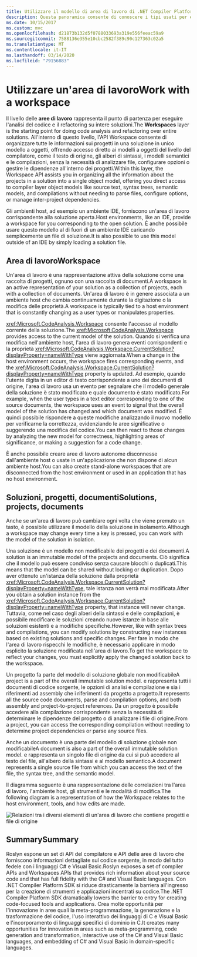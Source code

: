 ```yaml
---
title: Utilizzare il modello di area di lavoro di .NET Compiler Platform SDK
description: Questa panoramica consente di conoscere i tipi usati per eseguire query sull'area di lavoro e i progetti per il codice e modificarli.
ms.date: 10/15/2017
ms.custom: mvc
ms.openlocfilehash: d21873b132d5f0788033693a319e556feeac59a9
ms.sourcegitcommit: 7588136e355e10cbc2582f389c90c127363c02a5
ms.translationtype: MT
ms.contentlocale: it-IT
ms.lasthandoff: 03/14/2020
ms.locfileid: "79156883"
---
```

# <a name="work-with-a-workspace"></a><span data-ttu-id="54283-103">Utilizzare un'area di lavoro</span><span class="sxs-lookup"><span data-stu-id="54283-103">Work with a workspace</span></span>

<span data-ttu-id="54283-104">Il livello delle **aree di lavoro** rappresenta il punto di partenza per eseguire l'analisi del codice e il refactoring su intere soluzioni.</span><span class="sxs-lookup"><span data-stu-id="54283-104">The **Workspaces** layer is the starting point for doing code analysis and refactoring over entire solutions.</span></span> <span data-ttu-id="54283-105">All'interno di questo livello, l'API Workspace consente di organizzare tutte le informazioni sui progetti in una soluzione in unico modello a oggetti, offrendo accesso diretto ai modelli a oggetti del livello del compilatore, come il testo di origine, gli alberi di sintassi, i modelli semantici e le compilazioni, senza la necessità di analizzare file, configurare opzioni o gestire le dipendenze all'interno dei progetti.</span><span class="sxs-lookup"><span data-stu-id="54283-105">Within this layer, the Workspace API assists you in organizing all the information about the projects in a solution into a single object model, offering you direct access to compiler layer object models like source text, syntax trees, semantic models, and compilations without needing to parse files, configure options, or manage inter-project dependencies.</span></span>

<span data-ttu-id="54283-106">Gli ambienti host, ad esempio un ambiente IDE, forniscono un'area di lavoro corrispondente alla soluzione aperta.</span><span class="sxs-lookup"><span data-stu-id="54283-106">Host environments, like an IDE, provide a workspace for you corresponding to the open solution.</span></span> <span data-ttu-id="54283-107">È anche possibile usare questo modello al di fuori di un ambiente IDE caricando semplicemente un file di soluzione.</span><span class="sxs-lookup"><span data-stu-id="54283-107">It is also possible to use this model outside of an IDE by simply loading a solution file.</span></span>

## <a name="workspace"></a><span data-ttu-id="54283-108">Area di lavoro</span><span class="sxs-lookup"><span data-stu-id="54283-108">Workspace</span></span>

<span data-ttu-id="54283-109">Un'area di lavoro è una rappresentazione attiva della soluzione come una raccolta di progetti, ognuno con una raccolta di documenti.</span><span class="sxs-lookup"><span data-stu-id="54283-109">A workspace is an active representation of your solution as a collection of projects, each with a collection of documents.</span></span> <span data-ttu-id="54283-110">Un'area di lavoro è in genere associata a un ambiente host che cambia continuamente durante la digitazione o la modifica delle proprietà.</span><span class="sxs-lookup"><span data-stu-id="54283-110">A workspace is typically tied to a host environment that is constantly changing as a user types or manipulates properties.</span></span>

<span data-ttu-id="54283-111"><xref:Microsoft.CodeAnalysis.Workspace> consente l'accesso al modello corrente della soluzione.</span><span class="sxs-lookup"><span data-stu-id="54283-111">The <xref:Microsoft.CodeAnalysis.Workspace> provides access to the current model of the solution.</span></span> <span data-ttu-id="54283-112">Quando si verifica una modifica nell'ambiente host, l'area di lavoro genera eventi corrispondenti e la proprietà <xref:Microsoft.CodeAnalysis.Workspace.CurrentSolution?displayProperty=nameWithType> viene aggiornata.</span><span class="sxs-lookup"><span data-stu-id="54283-112">When a change in the host environment occurs, the workspace fires corresponding events, and the <xref:Microsoft.CodeAnalysis.Workspace.CurrentSolution?displayProperty=nameWithType> property is updated.</span></span> <span data-ttu-id="54283-113">Ad esempio, quando l'utente digita in un editor di testo corrispondente a uno dei documenti di origine, l'area di lavoro usa un evento per segnalare che il modello generale della soluzione è stato modificato e quale documento è stato modificato.</span><span class="sxs-lookup"><span data-stu-id="54283-113">For example, when the user types in a text editor corresponding to one of the source documents, the workspace uses an event to signal that the overall model of the solution has changed and which document was modified.</span></span> <span data-ttu-id="54283-114">È quindi possibile rispondere a queste modifiche analizzando il nuovo modello per verificarne la correttezza, evidenziando le aree significative o suggerendo una modifica del codice.</span><span class="sxs-lookup"><span data-stu-id="54283-114">You can then react to those changes by analyzing the new model for correctness, highlighting areas of significance, or making a suggestion for a code change.</span></span>

<span data-ttu-id="54283-115">È anche possibile creare aree di lavoro autonome disconnesse dall'ambiente host o usate in un'applicazione che non dispone di alcun ambiente host.</span><span class="sxs-lookup"><span data-stu-id="54283-115">You can also create stand-alone workspaces that are disconnected from the host environment or used in an application that has no host environment.</span></span>

## <a name="solutions-projects-documents"></a><span data-ttu-id="54283-116">Soluzioni, progetti, documenti</span><span class="sxs-lookup"><span data-stu-id="54283-116">Solutions, projects, documents</span></span>

<span data-ttu-id="54283-117">Anche se un'area di lavoro può cambiare ogni volta che viene premuto un tasto, è possibile utilizzare il modello della soluzione in isolamento.</span><span class="sxs-lookup"><span data-stu-id="54283-117">Although a workspace may change every time a key is pressed, you can work with the model of the solution in isolation.</span></span>

<span data-ttu-id="54283-118">Una soluzione è un modello non modificabile dei progetti e dei documenti.</span><span class="sxs-lookup"><span data-stu-id="54283-118">A solution is an immutable model of the projects and documents.</span></span> <span data-ttu-id="54283-119">Ciò significa che il modello può essere condiviso senza causare blocchi o duplicati.</span><span class="sxs-lookup"><span data-stu-id="54283-119">This means that the model can be shared without locking or duplication.</span></span> <span data-ttu-id="54283-120">Dopo aver ottenuto un'istanza della soluzione dalla proprietà <xref:Microsoft.CodeAnalysis.Workspace.CurrentSolution?displayProperty=nameWithType>, tale istanza non verrà mai modificata.</span><span class="sxs-lookup"><span data-stu-id="54283-120">After you obtain a solution instance from the <xref:Microsoft.CodeAnalysis.Workspace.CurrentSolution?displayProperty=nameWithType> property, that instance will never change.</span></span> <span data-ttu-id="54283-121">Tuttavia, come nel caso degli alberi della sintassi e delle compilazioni, è possibile modificare le soluzioni creando nuove istanze in base alle soluzioni esistenti e a modifiche specifiche.</span><span class="sxs-lookup"><span data-stu-id="54283-121">However, like with syntax trees and compilations, you can modify solutions by constructing new instances based on existing solutions and specific changes.</span></span> <span data-ttu-id="54283-122">Per fare in modo che l'area di lavoro rispecchi le modifiche, è necessario applicare in modo esplicito la soluzione modificata nell'area di lavoro.</span><span class="sxs-lookup"><span data-stu-id="54283-122">To get the workspace to reflect your changes, you must explicitly apply the changed solution back to the workspace.</span></span>

<span data-ttu-id="54283-123">Un progetto fa parte del modello di soluzione globale non modificabile</span><span class="sxs-lookup"><span data-stu-id="54283-123">A project is a part of the overall immutable solution model.</span></span> <span data-ttu-id="54283-124">e rappresenta tutti i documenti di codice sorgente, le opzioni di analisi e compilazione e sia i riferimenti ad assembly che i riferimenti da progetto a progetto.</span><span class="sxs-lookup"><span data-stu-id="54283-124">It represents all the source code documents, parse and compilation options, and both assembly and project-to-project references.</span></span> <span data-ttu-id="54283-125">Da un progetto è possibile accedere alla compilazione corrispondente senza la necessità di determinare le dipendenze del progetto o di analizzare i file di origine.</span><span class="sxs-lookup"><span data-stu-id="54283-125">From a project, you can access the corresponding compilation without needing to determine project dependencies or parse any source files.</span></span>

<span data-ttu-id="54283-126">Anche un documento è una parte del modello di soluzione globale non modificabile</span><span class="sxs-lookup"><span data-stu-id="54283-126">A document is also a part of the overall immutable solution model.</span></span> <span data-ttu-id="54283-127">e rappresenta un singolo file di origine da cui si può accedere al testo del file, all'albero della sintassi e al modello semantico.</span><span class="sxs-lookup"><span data-stu-id="54283-127">A document represents a single source file from which you can access the text of the file, the syntax tree, and the semantic model.</span></span>

<span data-ttu-id="54283-128">Il diagramma seguente è una rappresentazione delle correlazioni tra l'area di lavoro, l'ambiente host, gli strumenti e le modalità di modifica.</span><span class="sxs-lookup"><span data-stu-id="54283-128">The following diagram is a representation of how the Workspace relates to the host environment, tools, and how edits are made.</span></span>

![Relazioni tra i diversi elementi di un'area di lavoro che contiene progetti e file di origine](media/work-with-workspace/workspace-obj-relations.png)

## <a name="summary"></a><span data-ttu-id="54283-130">Summary</span><span class="sxs-lookup"><span data-stu-id="54283-130">Summary</span></span>

<span data-ttu-id="54283-131">Roslyn espone un set di API del compilatore e API delle aree di lavoro che forniscono informazioni dettagliate sul codice sorgente, in modo del tutto fedele con i linguaggi C# e Visual Basic.</span><span class="sxs-lookup"><span data-stu-id="54283-131">Roslyn exposes a set of compiler APIs and Workspaces APIs that provides rich information about your source code and that has full fidelity with the C# and Visual Basic languages.</span></span>  <span data-ttu-id="54283-132">Con .NET Compiler Platform SDK si riduce drasticamente la barriera all'ingresso per la creazione di strumenti e applicazioni incentrati su codice.</span><span class="sxs-lookup"><span data-stu-id="54283-132">The .NET Compiler Platform SDK dramatically lowers the barrier to entry for creating code-focused tools and applications.</span></span> <span data-ttu-id="54283-133">Crea molte opportunità per l'innovazione in aree quali la meta-programmazione, la generazione e la trasformazione del codice, l'uso interattivo dei linguaggi di C e Visual Basic e l'incorporamento di linguaggi specifici di dominio in C.</span><span class="sxs-lookup"><span data-stu-id="54283-133">It creates many opportunities for innovation in areas such as meta-programming, code generation and transformation, interactive use of the C# and Visual Basic languages, and embedding of C# and Visual Basic in domain-specific languages.</span></span>  
